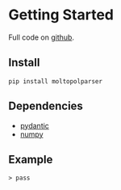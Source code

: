 # Getting Started

Full code on [github](https://github.com/xinmengbcr/MolTopolParser).

## Install
    pip install moltopolparser

## Dependencies
* [pydantic](https://pypi.org/project/pydantic/)
* [numpy](https://pypi.org/project/numpy/)
 

## Example
    > pass 